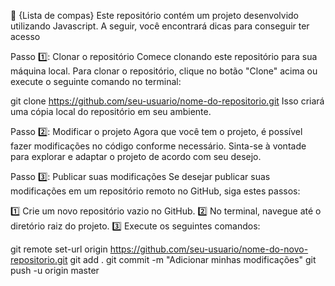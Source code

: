 🚀 {Lista de compas}
Este repositório contém um projeto desenvolvido utilizando Javascript. A seguir, você encontrará dicas para conseguir ter acesso

Passo 1️⃣: Clonar o repositório
Comece clonando este repositório para sua máquina local. Para clonar o repositório, clique no botão "Clone" acima ou execute o seguinte comando no terminal:

git clone https://github.com/seu-usuario/nome-do-repositorio.git
Isso criará uma cópia local do repositório em seu ambiente.

Passo 2️⃣: Modificar o projeto
Agora que você tem o projeto, é possível fazer modificações no código conforme necessário. Sinta-se à vontade para explorar e adaptar o projeto de acordo com seu desejo.

Passo 3️⃣: Publicar suas modificações
Se desejar publicar suas modificações em um repositório remoto no GitHub, siga estes passos:

1️⃣ Crie um novo repositório vazio no GitHub. 2️⃣ No terminal, navegue até o diretório raiz do projeto. 3️⃣ Execute os seguintes comandos:

git remote set-url origin https://github.com/seu-usuario/nome-do-novo-repositorio.git
git add .
git commit -m "Adicionar minhas modificações"
git push -u origin master
